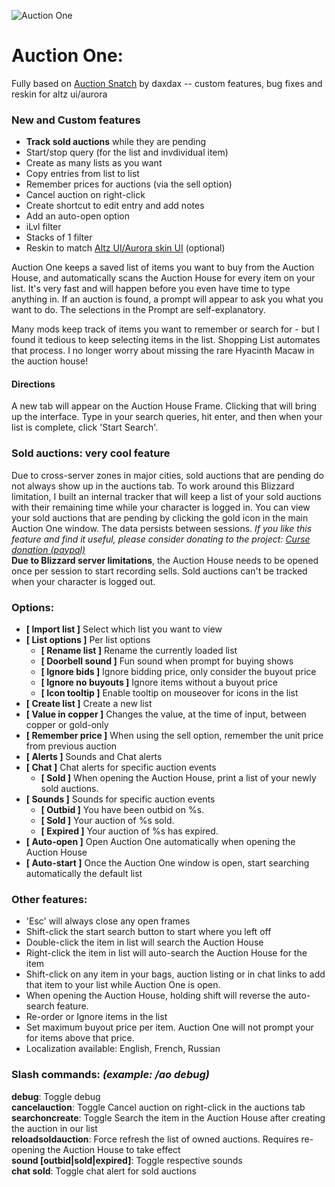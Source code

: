 ![Auction One](http://i.imgur.com/Ot8cCbM.jpg)

# Auction One: 
Fully based on [Auction Snatch](https://wow.curseforge.com/projects/auctionsnatch) by daxdax -- custom features, bug fixes and reskin for altz ui/aurora

### New and Custom features
* **Track sold auctions** while they are pending
* Start/stop query (for the list and invdividual item)
* Create as many lists as you want
* Copy entries from list to list
* Remember prices for auctions (via the sell option)
* Cancel auction on right-click
* Create shortcut to edit entry and add notes
* Add an auto-open option
* iLvl filter
* Stacks of 1 filter
* Reskin to match [Altz UI/Aurora skin UI](http://www.wowinterface.com/downloads/fileinfo.php?id=21263#info) (optional)

Auction One keeps a saved list of items you want to buy from the Auction House, and automatically scans the Auction House for every item on your list. It's very fast and will happen before you even have time to type anything in. If an auction is found, a prompt will appear to ask you what you want to do. The selections in the Prompt are self-explanatory.

Many mods keep track of items you want to remember or search for - but I found it tedious to keep selecting items in the list.  Shopping List automates that process. I no longer worry about missing the rare Hyacinth Macaw in the auction house!

#### Directions
A new tab will appear on the Auction House Frame. Clicking that will bring up the interface. Type in your search queries, hit enter, and then when your list is complete, click 'Start Search'.

### Sold auctions: very cool feature
Due to cross-server zones in major cities, sold auctions that are pending do not always show up in the auctions tab. To work around this Blizzard limitation, I built an internal tracker that will keep a list of your sold auctions with their remaining time while your character is logged in. You can view your sold auctions that are pending by clicking the gold icon in the main Auction One window. The data persists between sessions. *If you like this feature and find it useful, please consider donating to the project: [Curse donation (paypal)](https://www.paypal.com/cgi-bin/webscr?return=%2f%2fwww.curse.com%2fproject%2f259146&cn=Add+special+instructions+to+the+addon+author()&business=dthompson011%40hotmail.com&bn=PP-DonationsBF:btn_donateCC_LG.gif:NonHosted&cancel_return=%2f%2fwww.curse.com%2fproject%2f259146&lc=US&item_name=Auction+One+(from+curseforge.com)&cmd=_donations&rm=1&no_shipping=1&currency_code=USD)*  
**Due to Blizzard server limitations**, the Auction House needs to be opened once per session to start recording sells. Sold auctions can't be tracked when your character is logged out.

### Options:
* **[ Import list ]** Select which list you want to view
* **[ List options ]** Per list options
  * **[ Rename list ]** Rename the currently loaded list
  * **[ Doorbell sound ]** Fun sound when prompt for buying shows
  * **[ Ignore bids ]** Ignore bidding price, only consider the buyout price
  * **[ Ignore no buyouts ]** Ignore items without a buyout price
  * **[ Icon tooltip ]** Enable tooltip on mouseover for icons in the list
* **[ Create list ]** Create a new list
* **[ Value in copper ]** Changes the value, at the time of input, between copper or gold-only
* **[ Remember price ]** When using the sell option, remember the unit price from previous auction
* **[ Alerts ]** Sounds and Chat alerts
 * **[ Chat ]** Chat alerts for specific auction events
   * **[ Sold ]** When opening the Auction House, print a list of your newly sold auctions.
 * **[ Sounds ]** Sounds for specific auction events
   * **[ Outbid ]** You have been outbid on %s.
   * **[ Sold ]** Your auction of %s sold.
   * **[ Expired ]** Your auction of %s has expired.
* **[ Auto-open ]** Open Auction One automatically when opening the Auction House
* **[ Auto-start ]** Once the Auction One window is open, start searching automatically the default list

### Other features:
* 'Esc' will always close any open frames
* Shift-click the start search button to start where you left off
* Double-click the item in list will search the Auction House
* Right-click the item in list will auto-search the Auction House for the item
* Shift-click on any item in your bags, auction listing or in chat links to add that item to your list while Auction One is open.
* When opening the Auction House, holding shift will reverse the auto-search feature.
* Re-order or Ignore items in the list
* Set maximum buyout price per item. Auction One will not prompt your for items above that price.
* Localization available: English, French, Russian

### Slash commands: *(example: /ao debug)* 
**debug**: Toggle debug  
**cancelauction**: Toggle Cancel auction on right-click in the auctions tab  
**searchoncreate**: Toggle Search the item in the Auction House after creating the auction in our list  
**reloadsoldauction**: Force refresh the list of owned auctions. Requires re-opening the Auction House to take effect  
**sound [outbid|sold|expired]**: Toggle respective sounds  
**chat sold**: Toggle chat alert for sold auctions
